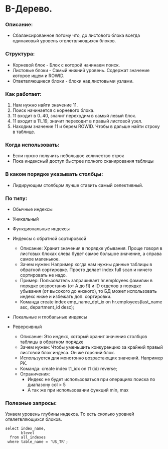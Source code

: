# B-Дерево.

### Описание: 
  - Сбалансированное потому что, до листового блока всегда одинаковый уровень отвлетвляющихся блоков. 

### Структура: 
  - Корневой блок - Блок с которой начинаем поиск. 
  - Листовые блоки - Самый нижний уровень. Содержат значение которое ищем и ROWID.
  - Ответвляющиеся блоки - блоки над листовыми узлами.
  
### Как работает: 
  1. Нам нужно найти значение 11.
  2. Поиск начинается с корневого блока.
  3. 11 входит в 0..40, значит переходим в самый левый блок.
  4. 11 входит в 11..19, значит переходит в правый листовой узел.
  5. Находим значение 11 и берем ROWID. Чтобы в дальше найти строку в таблице.

### Когда использовать:
  - Если нужно получить небольшое количество строк
  - Пока индексный доступ быстрее полного сканирования таблицы
  
### В каком порядке указывать столбцы: 
  - Лидирующим столбцом лучше ставить самый селективный.

### По типу: 
  - Обычные индексы
  - Уникальный
  - Функциональные индексы
  - Индексы с обратной сортировкой
    - Описание: Хранит значения в порядке убывания. Проще говоря в листовых блоках слева будет самое большое значение, а справа самое маленькое.
	- Зачем нужен: Например когда нам нужны данные таблицы в обратной сортировке. Просто делает index full scan и ничего сортировать не надо.
	- Пример: Пользователь запрашивает hr.employees фамилии в порядке возростания (от А до Я) и ID отделов в порядке убывания (от высокого до низкого), то БД может использовать индекс ниже и избежать доп. сортировки.
	- Команда create index emp_name_dpt_ix on hr.employees(last_name asc, department_id desc);
	
  - Локальные и глобальные индексы
  - Реверсивный
    - Описание: Это индекс, который хранит значения столбцов таблицы в обратном порядке
    - Зачем нужен: Чтобы уменьшить конкуренцию за крайний правый листовой блок индеса. Он же горячий блок.
    - Используется для монотонно возрастающих значений. Например PK.
    - Команда: create index t1_idx on t1 (id) reverse;
    - Ограничения: 
      - Индекс не будет использоваться при операциях поиска по диапазону col > 5
      - А так же при использовании функций min, max


### Полезные запросы:

Узнаем уровень глубины индекса. То есть сколько уровней отвлетвляющихся блоков.
````
select index_name, 
       blevel 
  from all_indexes 
 where table_name = 'US_TR';
````